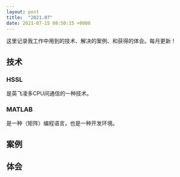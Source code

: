 ```yaml
---
layout: post
title:  "2021.07"
date: 2021-07-15 08:50:15 +0000   
---
```


这里记录我工作中用到的技术、解决的案例、和获得的体会。每月更新！

技术
----

### HSSL

是英飞凌多CPU间通信的一种技术。

### MATLAB

是一种（矩阵）编程语言，也是一种开发环境。 


案例
----


体会
----

